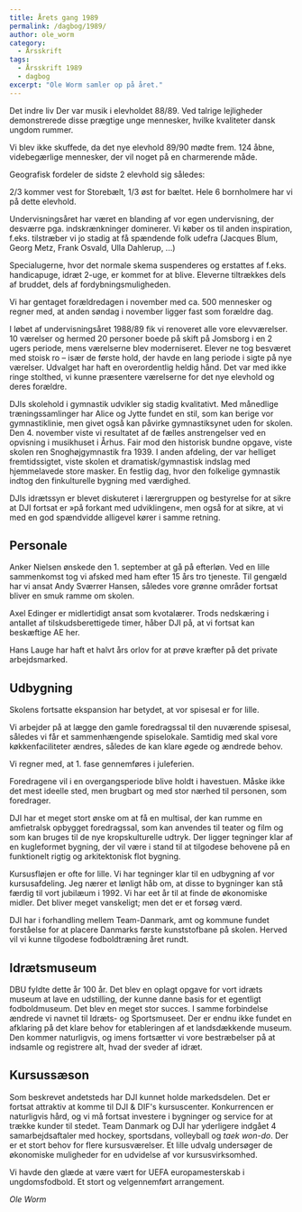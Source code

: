 ```yaml
---
title: Årets gang 1989
permalink: /dagbog/1989/
author: ole_worm
category:
  - Årsskrift
tags:
  - Årsskrift 1989
  - dagbog
excerpt: "Ole Worm samler op på året."
---
```


Det indre liv Der var musik i elevholdet 88/89. Ved talrige lejligheder demonstrerede disse prægtige unge mennesker, hvilke kvaliteter dansk ungdom rummer. 

Vi blev ikke skuffede, da det nye elevhold 89/90 mødte frem. 124 åbne, videbegærlige mennesker, der vil noget på en charmerende måde. 

Geografisk fordeler de sidste 2 elevhold sig således: 

2/3 kommer vest for Storebælt, 1/3 øst for bæltet. Hele 6 bornholmere har vi på dette elevhold. 

Undervisningsåret har været en blanding af vor egen undervisning, der desværre pga. indskrænkninger dominerer. Vi køber os til anden inspiration, f.eks. tilstræber vi jo stadig at få spændende folk udefra (Jacques Blum, Georg Metz, Frank Osvald, Ulla Dahlerup, ...) 

Specialugerne, hvor det normale skema suspenderes og erstattes af f.eks. handicapuge, idræt 2-uge, er kommet for at blive. Eleverne tiltrækkes dels af bruddet, dels af fordybningsmuligheden. 

Vi har gentaget forældredagen i november med ca. 500 mennesker og regner med, at anden søndag i november ligger fast som forældre dag. 

I løbet af undervisningsåret 1988/89 fik vi renoveret alle vore elevværelser. 10 værelser og hermed 20 personer boede på skift på Jomsborg i en 2 ugers periode, mens værelserne blev moderniseret. Elever ne tog besværet med stoisk ro – især de første hold, der havde en lang periode i sigte på nye værelser. Udvalget har haft en overordentlig heldig hånd. Det var med ikke ringe stolthed, vi kunne præsentere værelserne for det nye elevhold og deres forældre. 

DJIs skolehold i gymnastik udvikler sig stadig kvalitativt. Med månedlige træningssamlinger har Alice og Jytte fundet en stil, som kan berige vor gymnastiklinie, men givet også kan påvirke gymnastiksynet uden for skolen. Den 4. november viste vi resultatet af de fælles anstrengelser ved en opvisning i musikhuset i Århus. Fair mod den historisk bundne opgave, viste skolen ren Snoghøjgymnastik fra 1939. I anden afdeling, der var helliget fremtidssigtet, viste skolen et dramatisk/gymnastisk indslag med hjemmelavede store masker. En festlig dag, hvor den folkelige gymnastik indtog den finkulturelle bygning med værdighed. 

DJIs idrætssyn er blevet diskuteret i lærergruppen og bestyrelse for at sikre at DJI fortsat er »på forkant med udviklingen«, men også for at sikre, at vi med en god spændvidde alligevel kører i samme retning. 

## Personale 

Anker Nielsen ønskede den 1. september at gå på efterløn. Ved en lille sammenkomst tog vi afsked med ham efter 15 års tro tjeneste. Til gengæld har vi ansat Andy Sværrer Hansen, således vore grønne områder fortsat bliver en smuk ramme om skolen. 

Axel Edinger er midlertidigt ansat som kvotalærer. Trods nedskæring i antallet af tilskudsberettigede timer, håber DJI på, at vi fortsat kan beskæftige AE her. 

Hans Lauge har haft et halvt års orlov for at prøve kræfter på det private arbejdsmarked. 

## Udbygning

Skolens fortsatte ekspansion har betydet, at vor spisesal er for lille. 

Vi arbejder på at lægge den gamle foredragssal til den nuværende spisesal, således vi får et sammenhængende spiselokale. Samtidig med skal vore køkkenfaciliteter ændres, således de kan klare øgede og ændrede behov. 

Vi regner med, at 1. fase gennemføres i juleferien. 

Foredragene vil i en overgangsperiode blive holdt i havestuen. Måske ikke det mest ideelle sted, men brugbart og med stor nærhed til personen, som foredrager. 

DJI har et meget stort ønske om at få en multisal, der kan rumme en amfietralsk opbygget foredragssal, som kan anvendes til teater og film og som kan bruges til de nye kropskulturelle udtryk. Der ligger tegninger klar af en kugleformet bygning, der vil være i stand til at tilgodese behovene på en funktionelt rigtig og arkitektonisk flot bygning. 

Kursusfløjen er ofte for lille. Vi har tegninger klar til en udbygning af vor kursusafdeling. Jeg nærer et lønligt håb om, at disse to bygninger kan stå færdig til vort jubilæum i 1992. Vi har eet år til at finde de økonomiske midler. Det bliver meget vanskeligt; men det er et forsøg værd. 

DJI har i forhandling mellem Team-Danmark, amt og kommune fundet forståelse for at placere Danmarks første kunststofbane på skolen. Herved vil vi kunne tilgodese fodboldtræning året rundt. 

## Idrætsmuseum 

DBU fyldte dette år 100 år. Det blev en oplagt opgave for vort idræts museum at lave en udstilling, der kunne danne basis for et egentligt fodboldmuseum. Det blev en meget stor succes. I samme forbindelse ændrede vi navnet til Idræts- og Sportsmuseet. Der er endnu ikke fundet en afklaring på det klare behov for etableringen af et landsdækkende museum. Den kommer naturligvis, og imens fortsætter vi vore bestræbelser på at indsamle og registrere alt, hvad der sveder af idræt. 

## Kursussæson

Som beskrevet andetsteds har DJI kunnet holde markedsdelen. Det er fortsat attraktiv at komme til DJI & DIF's kursuscenter. Konkurrencen er naturligvis hård, og vi må fortsat investere i bygninger og service for at trække kunder til stedet. Team Danmark og DJI har yderligere indgået 4 samarbejdsaftaler med hockey, sportsdans, volleyball og _taek won-do_. Der er et stort behov for flere kursusværelser. Et lille udvalg undersøger de økonomiske muligheder for en udvidelse af vor kursusvirksomhed. 

Vi havde den glæde at være vært for UEFA europamesterskab i ungdomsfodbold. Et stort og velgennemført arrangement. 

_Ole Worm_

